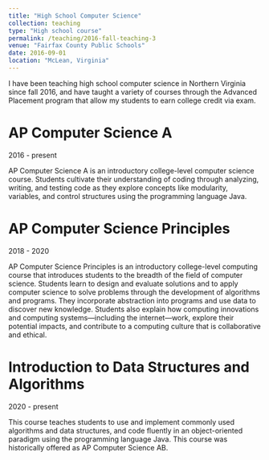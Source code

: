 ```yaml
---
title: "High School Computer Science"
collection: teaching
type: "High school course"
permalink: /teaching/2016-fall-teaching-3
venue: "Fairfax County Public Schools"
date: 2016-09-01
location: "McLean, Virginia"
---
```


I have been teaching high school computer science in Northern Virginia since fall 2016, and have taught a variety of courses through the Advanced Placement program that allow my students to earn college credit via exam.

AP Computer Science A
======
2016 - present

AP Computer Science A is an introductory college-level computer science course. Students cultivate their understanding of coding through analyzing, writing, and testing code as they explore concepts like modularity, variables, and control structures using the programming language Java.

AP Computer Science Principles
======
2018 - 2020

AP Computer Science Principles is an introductory college-level computing course that introduces students to the breadth of the field of computer science. Students learn to design and evaluate solutions and to apply computer science to solve problems through the development of algorithms and programs. They incorporate abstraction into programs and use data to discover new knowledge. Students also explain how computing innovations and computing systems—including the internet—work, explore their potential impacts, and contribute to a computing culture that is collaborative and ethical.

Introduction to Data Structures and Algorithms
======

2020 - present

This course teaches students to use and implement commonly used algorithms and data
structures, and code fluently in an object-oriented paradigm using the
programming language Java. This course was historically offered as AP Computer Science AB.
